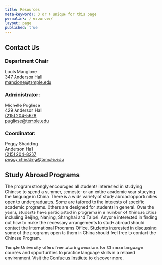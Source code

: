 ```yaml
---
title: Resources
meta-keywords: 3 or 4 unique for this page
permalink: /resources/
layout: page
published: true
---
```

## Contact Us

### Department Chair:
Louis Mangione<br />
347 Anderson Hall<br />
[mangione@temple.edu](mailto:mangione@temple.edu)<br />

### Administrator:
Michelle Pugliese<br />
429 Anderson Hall<br />
[(215) 204-5628](tel:2152045628)<br />
[pugliese@temple.edu](mailto:pugliese@temple.edu)<br />

### Coordinator:
Peggy Shadding<br />
Anderson Hall<br />
[(215) 204-8267](tel:2152048267)<br />
[peggy.shadding@temple.edu](mailto:peggy.shadding@temple.edu)<br /> 

## Study Abroad Programs

The program strongly encourages all students interested in studying Chinese to spend a summer, semester or an entire academic year studying the language in China. There is a wide variety of study abroad opportunities open to undergraduates. Some are tailored to the interests of specific academic programs. Others are designed for students in general. Over the years, students have participated in programs in a number of Chinese cities including Beijing, Nanjing, Shanghai and Taipei. Anyone interested in finding out how to make the necessary arrangements to study abroad should contact the [International Programs Office](https://studyabroad.temple.edu/). Students interested in discussing some of the programs open to them in China should feel free to contact the Chinese Program.

Temple University offers free tutoring sessions for Chinese language courses and opportunities to practice language skills in a relaxed environment. Visit the [Confucius Institute](http://noncredit.temple.edu/confucius) to discover more.
